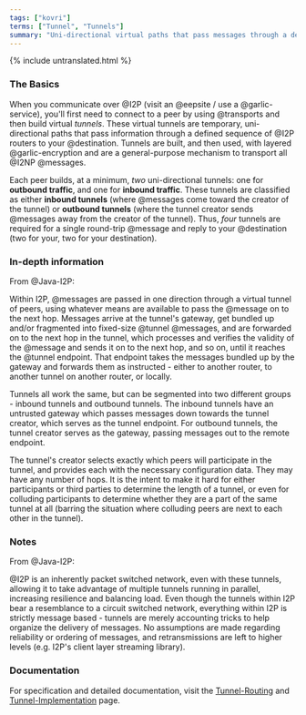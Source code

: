 ```yaml
---
tags: ["kovri"]
terms: ["Tunnel", "Tunnels"]
summary: "Uni-directional virtual paths that pass messages through a defined sequence of I2P routers"
---
```


{% include untranslated.html %}
### The Basics

When you communicate over @I2P (visit an @eepsite / use a @garlic-service), you'll first need to connect to a peer by using @transports and then build virtual *tunnels*. These virtual tunnels are temporary, uni-directional paths that pass information through a defined sequence of @I2P routers to your @destination. Tunnels are built, and then used, with layered @garlic-encryption and are a general-purpose mechanism to transport all @I2NP @messages.

Each peer builds, at a minimum, *two* uni-directional tunnels: one for **outbound traffic**, and one for **inbound traffic**. These tunnels are classified as either **inbound tunnels** (where @messages come toward the creator of the tunnel) or **outbound tunnels** (where the tunnel creator sends @messages away from the creator of the tunnel). Thus, *four* tunnels are required for a single round-trip @message and reply to your @destination (two for your, two for your destination).

### In-depth information

From @Java-I2P:

>
Within I2P, @messages are passed in one direction through a virtual tunnel of peers, using whatever means are available to pass the @message on to the next hop. Messages arrive at the tunnel's gateway, get bundled up and/or fragmented into fixed-size @tunnel @messages, and are forwarded on to the next hop in the tunnel, which processes and verifies the validity of the @message and sends it on to the next hop, and so on, until it reaches the @tunnel endpoint. That endpoint takes the messages bundled up by the gateway and forwards them as instructed - either to another router, to another tunnel on another router, or locally.

>
Tunnels all work the same, but can be segmented into two different groups - inbound tunnels and outbound tunnels. The inbound tunnels have an untrusted gateway which passes messages down towards the tunnel creator, which serves as the tunnel endpoint. For outbound tunnels, the tunnel creator serves as the gateway, passing messages out to the remote endpoint.

>
The tunnel's creator selects exactly which peers will participate in the tunnel, and provides each with the necessary configuration data. They may have any number of hops. It is the intent to make it hard for either participants or third parties to determine the length of a tunnel, or even for colluding participants to determine whether they are a part of the same tunnel at all (barring the situation where colluding peers are next to each other in the tunnel).

### Notes

From @Java-I2P:

>
@I2P is an inherently packet switched network, even with these tunnels, allowing it to take advantage of multiple tunnels running in parallel, increasing resilience and balancing load. Even though the tunnels within I2P bear a resemblance to a circuit switched network, everything within I2P is strictly message based - tunnels are merely accounting tricks to help organize the delivery of messages. No assumptions are made regarding reliability or ordering of messages, and retransmissions are left to higher levels (e.g. I2P's client layer streaming library).

### Documentation

For specification and detailed documentation, visit the [Tunnel-Routing](https://geti2p.net/en/docs/how/tunnel-routing) and [Tunnel-Implementation](https://geti2p.net/en/docs/tunnels/implementation) page.
